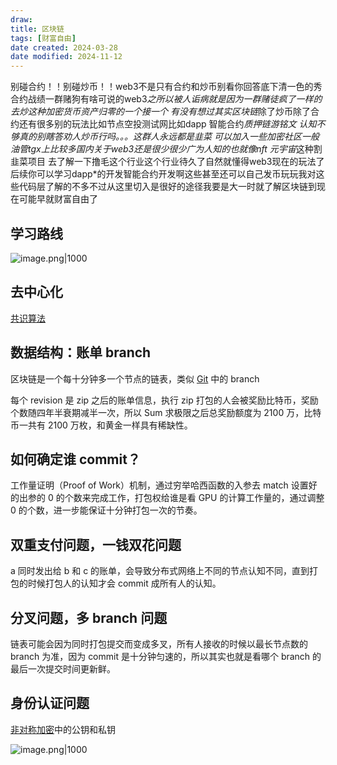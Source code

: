 ```yaml
---
draw:
title: 区块链
tags: [财富自由]
date created: 2024-03-28
date modified: 2024-11-12
---
```


别碰合约！！别碰炒币！！web3不是只有合约和炒币别看你回答底下清一色的秀合约战绩一群赌狗有啥可说的web3*之所以被人诟病就是因为一群赌徒疯了一样的去炒这种加密货币资产归零的一个接一个 有没有想过其实区块链*除了炒币除了合约还有很多别的玩法比如节点空投测试网比如dapp 智能合约*质押链游铭文 认知不够真的别瞎答劝人炒币行吗。。。这群人永远都是韭菜 可以加入一些加密社区一般油管tgx上比较多国内关于web3还是很少很少广为人知的也就像nft 元宇宙*这种割韭菜项目 去了解一下撸毛这个行业这个行业待久了自然就懂得web3现在的玩法了后续你可以学习dapp*的开发智能合约开发啊这些甚至还可以自己发币玩玩我对这些代码层了解的不多不过从这里切入是很好的途径我要是大一时就了解区块链到现在可能早就财富自由了

## 学习路线

![image.png|1000](https://imagehosting4picgo.oss-cn-beijing.aliyuncs.com/imagehosting/fix-dir%2Fpicgo%2Fpicgo-clipboard-images%2F2024%2F09%2F22%2F18-33-29-d36f5970c5a8b8ac37bdf6f9a87775be-202409221833598-a1fa2b.png)

## 去中心化

[共识算法](共识算法.md)

## 数据结构：账单 branch

区块链是一个每十分钟多一个节点的链表，类似 [Git](Git.md) 中的 branch

每个 revision 是 zip 之后的账单信息，执行 zip 打包的人会被奖励比特币，奖励个数随四年半衰期减半一次，所以 Sum 求极限之后总奖励额度为 2100 万，比特币一共有 2100 万枚，和黄金一样具有稀缺性。

## 如何确定谁 commit？

工作量证明（Proof of Work）机制，通过穷举哈西函数的入参去 match 设置好的出参的 0 的个数来完成工作，打包权给谁是看 GPU 的计算工作量的，通过调整 0 的个数，进一步能保证十分钟打包一次的节奏。

## 双重支付问题，一钱双花问题

a 同时发出给 b 和 c 的账单，会导致分布式网络上不同的节点认知不同，直到打包的时候打包人的认知才会 commit 成所有人的认知。

## 分叉问题，多 branch 问题

链表可能会因为同时打包提交而变成多叉，所有人接收的时候以最长节点数的 branch 为准，因为 commit 是十分钟匀速的，所以其实也就是看哪个 branch 的最后一次提交时间更新鲜。

## 身份认证问题

[非对称加密](非对称加密.md)中的公钥和私钥

![image.png|1000](https://imagehosting4picgo.oss-cn-beijing.aliyuncs.com/imagehosting/fix-dir%2Fpicgo%2Fpicgo-clipboard-images%2F2024%2F09%2F01%2F20-22-07-597e964a7fdd1ba2c1de88e5012d2040-202409012022131-5c0593.png)
